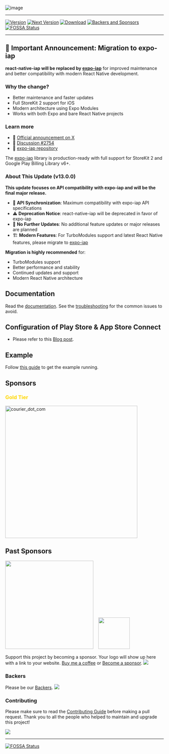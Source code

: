 ![image](https://user-images.githubusercontent.com/27461460/75094417-20321b00-55ce-11ea-8de7-a1df42a4b7df.png)

---

[![Version](http://img.shields.io/npm/v/react-native-iap.svg?style=flat-square)](https://npmjs.org/package/react-native-iap)
[![Next Version](https://img.shields.io/npm/v/react-native-iap/next)](https://npmjs.org/package/react-native-iap)
[![Download](http://img.shields.io/npm/dm/react-native-iap.svg?style=flat-square)](https://npmjs.org/package/react-native-iap)
[![Backers and Sponsors](https://img.shields.io/opencollective/all/react-native-iap.svg)](https://opencollective.com/react-native-iap)
[![FOSSA Status](https://app.fossa.com/api/projects/git%2Bgithub.com%2Fhyochan%2Freact-native-iap.svg?type=shield&issueType=license)](https://app.fossa.com/projects/git%2Bgithub.com%2Fhyochan%2Freact-native-iap?ref=badge_shield&issueType=license)

---

## 🚨 Important Announcement: Migration to expo-iap

**react-native-iap will be replaced by [expo-iap](https://github.com/hyochan/expo-iap)** for improved maintenance and better compatibility with modern React Native development.

### Why the change?
- Better maintenance and faster updates
- Full StoreKit 2 support for iOS
- Modern architecture using Expo Modules
- Works with both Expo and bare React Native projects

### Learn more
- 📢 [Official announcement on X](https://x.com/hyodotdev/status/1939420943665049961)
- 💬 [Discussion #2754](https://github.com/hyochan/react-native-iap/discussions/2754)
- 🚀 [expo-iap repository](https://github.com/hyochan/expo-iap)

The [expo-iap](https://github.com/hyochan/expo-iap) library is production-ready with full support for StoreKit 2 and Google Play Billing Library v6+.

### About This Update (v13.0.0)

**This update focuses on API compatibility with expo-iap and will be the final major release.**

- 🔄 **API Synchronization**: Maximum compatibility with expo-iap API specifications
- ⚠️ **Deprecation Notice**: react-native-iap will be deprecated in favor of expo-iap
- 🚫 **No Further Updates**: No additional feature updates or major releases are planned
- 🏗️ **Modern Features**: For TurboModules support and latest React Native features, please migrate to [expo-iap](https://github.com/hyochan/expo-iap)

**Migration is highly recommended** for:
- TurboModules support
- Better performance and stability
- Continued updates and support
- Modern React Native architecture

## Documentation

Read the [documentation](https://react-native-iap.hyo.dev). See the [troubleshooting](https://react-native-iap.hyo.dev/docs/guides/troubleshooting#common-issues) for the common issues to avoid.

## Configuration of Play Store & App Store Connect

- Please refer to this [Blog post](https://medium.com/p/121622d26b67).

## Example

Follow [this guide](./IapExample/README.md) to get the example running.

## Sponsors

### <p style="color: gold;">Gold Tier</p>

<a href="https://www.courier.com/?utm_source=react-native-iap&utm_campaign=osssponsors">
    <img width="420" alt="courier_dot_com" src="https://github.com/user-attachments/assets/319d8966-6839-498d-8ead-ce8cc72c3bca" />
</a>

## Past Sponsors

<a href="https://namiml.com"><img src="https://github.com/hyochan/react-native-iap/assets/27461460/89d71f61-bb73-400a-83bd-fe0f96eb726e" width="280"/></a>&nbsp;&nbsp;&nbsp;&nbsp;<a href="https://www.revenuecat.com"><img src="https://github.com/hyochan/react-native-iap/assets/27461460/1e387a47-afe0-4b85-ad78-1064ca6623fa" width="100"/></a>

Support this project by becoming a sponsor. Your logo will show up here with
a link to your website. [Buy me a coffee](https://www.buymeacoffee.com/hyochan) or
[Become a sponsor](https://opencollective.com/react-native-iap#sponsor).
<a href="https://opencollective.com/react-native-iap#sponsors" target="_blank"><img src="https://opencollective.com/react-native-iap/sponsors.svg?width=890" /></a>

### Backers

Please be our [Backers](https://opencollective.com/react-native-iap#backer).
<a href="https://opencollective.com/react-native-iap#backers" target="_blank"><img src="https://opencollective.com/react-native-iap/backers.svg?width=890" /></a>

### Contributing

Please make sure to read the [Contributing Guide](https://github.com/hyochan/react-native-iap/blob/main/CONTRIBUTING.md) before making a pull request.
Thank you to all the people who helped to maintain and upgrade this project!

<a href="graphs/contributors"><img src="https://opencollective.com/react-native-iap/contributors.svg?width=890" /></a>

---

[![FOSSA Status](https://app.fossa.com/api/projects/git%2Bgithub.com%2Fhyochan%2Freact-native-iap.svg?type=large&issueType=license)](https://app.fossa.com/projects/git%2Bgithub.com%2Fhyochan%2Freact-native-iap?ref=badge_large&issueType=license)
